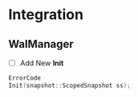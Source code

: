 # Integration

## WalManager
- [ ] Add New **Init**
```cpp
ErrorCode
Init(snapshot::ScopedSnapshot ss);
```
